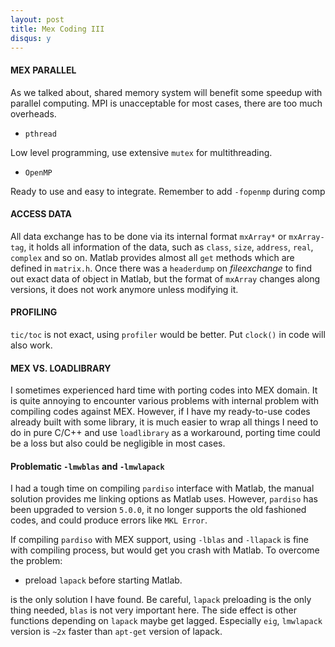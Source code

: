 ```yaml
---
layout: post
title: Mex Coding III
disqus: y
---
```


#### MEX PARALLEL

As we talked about, shared memory system will benefit some speedup with parallel computing. MPI is unacceptable for most cases, there are too much overheads.

* ``pthread``

Low level programming, use extensive ``mutex`` for multithreading.  

* ``OpenMP``

Ready to use and easy to integrate. Remember to add ``-fopenmp`` during comp

#### ACCESS DATA

All data exchange has to be done via its internal format ``mxArray*`` or ``mxArray-tag``, it holds all information of the data, such as ``class``, ``size``, ``address``, ``real``, ``complex`` and so on. Matlab provides almost all ``get`` methods which are defined in ``matrix.h``. Once there was a ``headerdump`` on _fileexchange_ to find out exact data of object in Matlab, but the format of ``mxArray`` changes along versions, it does not work anymore unless modifying it.

#### PROFILING

``tic/toc`` is not exact, using ``profiler`` would be better. Put ``clock()`` in code will also work.

#### MEX VS. LOADLIBRARY

I sometimes experienced hard time with porting codes into MEX domain. It is quite annoying to encounter various problems with internal problem with compiling codes against MEX. However, if I have my ready-to-use codes already built with some library, it is much easier to wrap all things I need to do in pure C/C++ and use ``loadlibrary`` as a workaround, porting time could be a loss but also could be negligible in most cases.

#### Problematic ``-lmwblas`` and ``-lmwlapack``

I had a tough time on compiling ``pardiso`` interface with Matlab, the manual solution provides me linking options as Matlab uses. However, ``pardiso`` has been upgraded to version ``5.0.0``, it no longer supports the old fashioned codes, and could produce errors like ``MKL Error``.

If compiling ``pardiso`` with MEX support, using ``-lblas`` and ``-llapack`` is fine with compiling process, but would get you crash with Matlab. To overcome the problem:

* preload ``lapack`` before starting Matlab.

is the only solution I have found. Be careful, ``lapack`` preloading is the only thing needed, ``blas`` is not very important here. The side effect is other functions depending on ``lapack`` maybe get lagged. Especially ``eig``, ``lmwlapack`` version is ``~2x`` faster than ``apt-get`` version of lapack.
